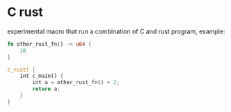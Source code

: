 # C rust

experimental macro that run a combination of C and rust program, example:
```rust
fn other_rust_fn() -> u64 {
    10
}

c_rust! {
    int c_main() {
        int a = other_rust_fn() + 2;
        return a;
    }
}
```
